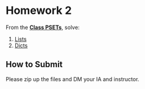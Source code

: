 <!---
{"next":"Resources/README.md","title":"Homework 2"}
-->


# Homework 2

From the **[Class PSETs](https://github.com/mottaquikarim/pydev-psets)**, solve:

1. [Lists](https://github.com/mottaquikarim/pydev-psets#lists)
2. [Dicts](https://github.com/mottaquikarim/pydev-psets#dicts)

## How to Submit

Please zip up the files and DM your IA and instructor.